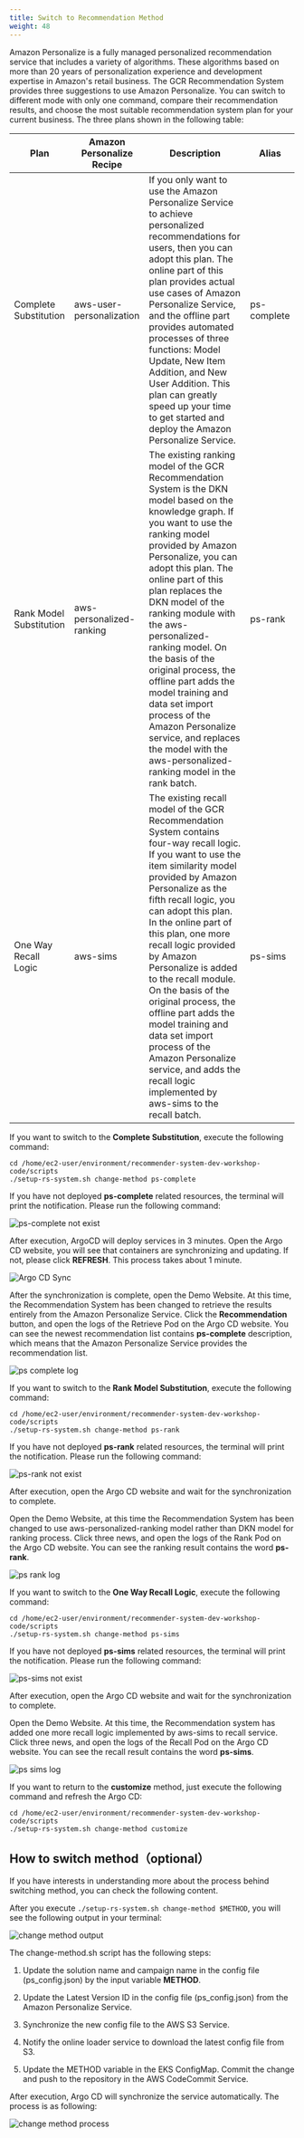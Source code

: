 ```yaml
---
title: Switch to Recommendation Method
weight: 48
---
```


Amazon Personalize is a fully managed personalized recommendation service that includes a variety of algorithms. These algorithms based on more than 20 years of personalization experience and development expertise in Amazon's retail business. The GCR Recommendation System provides three suggestions to use Amazon Personalize. You can switch to different mode with only one command, compare their recommendation results, and choose the most suitable recommendation system plan for your current business. The three plans shown in the following table:

|Plan |Amazon Personalize Recipe | Description | Alias |
|--- |--- | --- | --- |
|Complete Substitution|aws-user-personalization |If you only want to use the Amazon Personalize Service to achieve personalized recommendations for users, then you can adopt this plan. The online part of this plan provides actual use cases of Amazon Personalize Service, and the offline part provides automated processes of three functions: Model Update, New Item Addition, and New User Addition. This plan can greatly speed up your time to get started and deploy the Amazon Personalize Service.|ps-complete|
|Rank Model Substitution|aws-personalized-ranking |The existing ranking model of the GCR Recommendation System is the DKN model based on the knowledge graph. If you want to use the ranking model provided by Amazon Personalize, you can adopt this plan. The online part of this plan replaces the DKN model of the ranking module with the aws-personalized-ranking model. On the basis of the original process, the offline part adds the model training and data set import process of the Amazon Personalize service, and replaces the model with the aws-personalized-ranking model in the rank batch.|ps-rank|
|One Way Recall Logic|aws-sims |The existing recall model of the GCR Recommendation System contains four-way recall logic. If you want to use the item similarity model provided by Amazon Personalize as the fifth recall logic, you can adopt this plan. In the online part of this plan, one more recall logic provided by Amazon Personalize is added to the recall module. On the basis of the original process, the offline part adds the model training and data set import process of the Amazon Personalize service, and adds the recall logic implemented by aws-sims to the recall batch. |ps-sims|


If you want to switch to the **Complete Substitution**, execute the following command:
```shell
cd /home/ec2-user/environment/recommender-system-dev-workshop-code/scripts
./setup-rs-system.sh change-method ps-complete
```

If you have not deployed **ps-complete** related resources, the terminal will print the notification. Please run the following command:

![ps-complete not exist](/images/ps-complete-not-exist.png)

After execution, ArgoCD will deploy services in 3 minutes. Open the Argo CD website, you will see that containers are synchronizing and updating. If not, please click **REFRESH**. This process takes about 1 minute.

![Argo CD Sync](/images/argocd-sync-method.png)

After the synchronization is complete, open the Demo Website. At this time, the Recommendation System has been changed to retrieve the results entirely from the Amazon Personalize Service. Click the **Recommendation** button, and open the logs of the Retrieve Pod on the Argo CD website. You can see the newest recommendation list contains **ps-complete** description, which means that the Amazon Personalize Service provides the recommendation list.

![ps complete log](/images/ps-complete-result.png)

If you want to switch to the **Rank Model Substitution**, execute the following command:
```shell
cd /home/ec2-user/environment/recommender-system-dev-workshop-code/scripts
./setup-rs-system.sh change-method ps-rank
```

If you have not deployed **ps-rank** related resources, the terminal will print the notification. Please run the following command:

![ps-rank not exist](/images/ps-rank-not-exist.png)

After execution, open the Argo CD website and wait for the synchronization to complete.

Open the Demo Website, at this time the Recommendation System has been changed to use aws-personalized-ranking model rather than DKN model for ranking process. Click three news, and open the logs of the Rank Pod on the Argo CD website. You can see the ranking result contains the word **ps-rank**.

![ps rank log](/images/ps-rank-result.png)

If you want to switch to the **One Way Recall Logic**, execute the following command:
```shell
cd /home/ec2-user/environment/recommender-system-dev-workshop-code/scripts
./setup-rs-system.sh change-method ps-sims
```

If you have not deployed **ps-sims** related resources, the terminal will print the notification. Please run the following command:

![ps-sims not exist](/images/ps-sims-not-exist.png)

After execution, open the Argo CD website and wait for the synchronization to complete.

Open the Demo Website. At this time, the Recommendation system has added one more recall logic implemented by aws-sims to recall service. Click three news, and open the logs of the Recall Pod on the Argo CD website. You can see the recall result contains the word **ps-sims**.

![ps sims log](/images/ps-sims-result.png)

If you want to return to the **customize** method, just execute the following command and refresh the Argo CD:
```shell
cd /home/ec2-user/environment/recommender-system-dev-workshop-code/scripts
./setup-rs-system.sh change-method customize
```


## How to switch method（optional）

If you have interests in understanding more about the process behind switching method, you can check the following content. 

After you execute `./setup-rs-system.sh change-method $METHOD`, you will see the following output in your terminal:

![change method output](/images/change-method-output.png)

The change-method.sh script has the following steps:

1. Update the solution name and campaign name in the config file (ps_config.json) by the input variable **METHOD**. 
   
2. Update the Latest Version ID in the config file (ps_config.json) from the Amazon Personalize Service.

3. Synchronize the new config file to the AWS S3 Service.

4. Notify the online loader service to download the latest config file from S3.

5. Update the METHOD variable in the EKS ConfigMap. Commit the change and push to the repository in the AWS CodeCommit Service.

After execution, Argo CD will synchronize the service automatically. The process is as following:

![change method process](/images/change-method-process.png)

